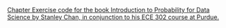 [Chapter Exercise code for the book Introduction to Probability for Data Science by Stanley Chan, in conjunction to his ECE 302 course at Purdue.](https://probability4datascience.com/video_ch01.html) 
